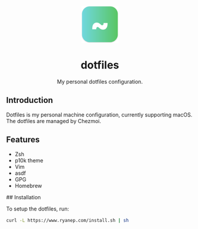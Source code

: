 <p align="center">
  <img width=100 height=100 alt="Screenshot" src="docs/icon.svg">
</p>
<div align="center">
  <h1>dotfiles</h1>
  <p>My personal dotfiles configuration.</p>
</div>

## Introduction

Dotfiles is my personal machine configuration, currently supporting macOS. The dotfiles are managed by Chezmoi.

## Features

- Zsh
- p10k theme
- Vim
- asdf
- GPG
- Homebrew

## Installation

To setup the dotfiles, run:

```sh
curl -L https://www.ryanep.com/install.sh | sh
```